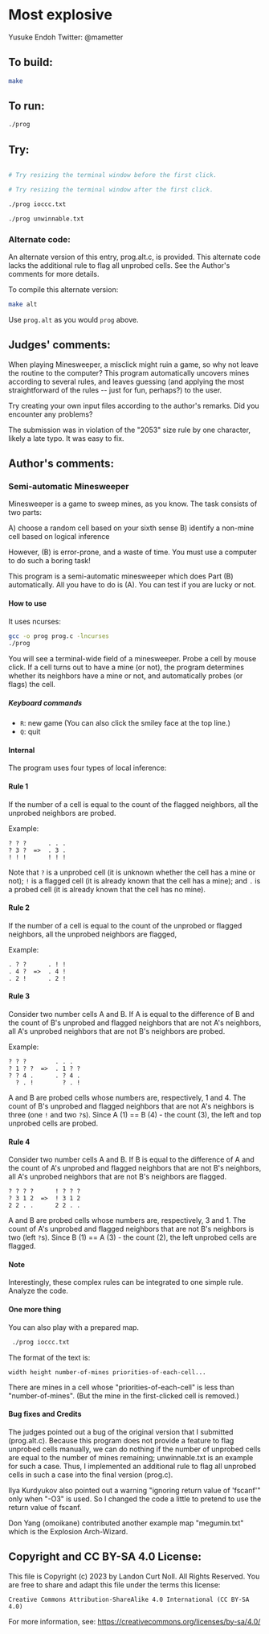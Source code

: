 # Most explosive

Yusuke Endoh
Twitter: @mametter

## To build:

```sh
make
```

## To run:

```sh
./prog
```

## Try:

```sh

# Try resizing the terminal window before the first click.

# Try resizing the terminal window after the first click.

./prog ioccc.txt

./prog unwinnable.txt
```

### Alternate code:

An alternate version of this entry, prog.alt.c, is provided.  This alternate code lacks the additional rule to flag all unprobed cells.  See the Author's comments for more details.

To compile this alternate version:

```sh
make alt
```

Use `prog.alt` as you would `prog` above.

## Judges' comments:

When playing Minesweeper, a misclick might ruin a game, so why not leave the routine to the computer?
This program automatically uncovers mines according to several rules, and leaves guessing (and applying
the most straightforward of the rules -- just for fun, perhaps?) to the user.

Try creating your own input files according to the author's remarks. Did you encounter any problems?

The submission was in violation of the "2053" size rule by one character, likely a late typo. It was easy to fix.

## Author's comments:

### Semi-automatic Minesweeper

Minesweeper is a game to sweep mines, as you know.  The task consists of two parts:

A) choose a random cell based on your sixth sense
B) identify a non-mine cell based on logical inference

However, (B) is error-prone, and a waste of time.  You must use a computer to do such a boring task!

This program is a semi-automatic minesweeper which does Part (B) automatically.
All you have to do is (A).  You can test if you are lucky or not.

#### How to use

It uses ncurses:

```sh
gcc -o prog prog.c -lncurses
./prog
```

You will see a terminal-wide field of a minesweeper.  Probe a cell by mouse click.
If a cell turns out to have a mine (or not), the program determines whether its neighbors have a mine or not, and automatically probes (or flags) the cell.

##### Keyboard commands

* `R`: new game (You can also click the smiley face at the top line.)
* `Q`: quit

#### Internal

The program uses four types of local inference:

#### Rule 1

If the number of a cell is equal to the count of the flagged neighbors, all the unprobed neighbors are probed.

Example:

```
? ? ?      . . .
? 3 ?  =>  . 3 .
! ! !      ! ! !
```

Note that `?` is a unprobed cell (it is unknown whether the cell has a mine or not); `!` is a flagged cell (it is already known that the cell has a mine); and `.` is a probed cell (it is already known that the cell has no mine).

#### Rule 2

If the number of a cell is equal to the count of the unprobed or flagged neighbors, all the unprobed neighbors are flagged,

Example:

```
. ? ?      . ! !
. 4 ?  =>  . 4 !
. 2 !      . 2 !
```

#### Rule 3

Consider two number cells A and B.  If A is equal to the difference of B and the count of B's unprobed and flagged neighbors that are not A's neighbors, all A's unprobed neighbors that are not B's neighbors are probed.

Example:

```
? ? ?        . . .
? 1 ? ?  =>  . 1 ? ?
? ? 4 .      . ? 4 .
  ? . !        ? . !
```

A and B are probed cells whose numbers are, respectively, 1 and 4.  The count of B's unprobed and flagged neighbors that are not A's neighbors is three (one `!` and two `?`s).  Since A (1) == B (4) - the count (3), the left and top unprobed cells are probed.

#### Rule 4

Consider two number cells A and B.  If B is equal to the difference of A and the count of A's unprobed and flagged neighbors that are not B's neighbors, all A's unprobed neighbors that are not B's neighbors are flagged.

```
? ? ? ?      ! ? ? ?
? 3 1 2  =>  ! 3 1 2
2 2 . .      2 2 . .
```

A and B are probed cells whose numbers are, respectively, 3 and 1.  The count of A's unprobed and flagged neighbors that are not B's neighbors is two (left `?`s).  Since B (1) == A (3) - the count (2), the left unprobed cells are flagged.

#### Note

Interestingly, these complex rules can be integrated to one simple rule.  Analyze the code.

#### One more thing

You can also play with a prepared map.

```sh
 ./prog ioccc.txt
 ```

The format of the text is:

```
width height number-of-mines priorities-of-each-cell...
```

There are mines in a cell whose "priorities-of-each-cell" is less than "number-of-mines".
(But the mine in the first-clicked cell is removed.)

#### Bug fixes and Credits

The judges pointed out a bug of the original version that I submitted (prog.alt.c).  Because this program does not provide a feature to flag unprobed cells manually, we can do nothing if the number of unprobed cells are equal to the number of mines remaining; unwinnable.txt is an example for such a case.
Thus, I implemented an additional rule to flag all unprobed cells in such a case into the final version (prog.c).

Ilya Kurdyukov also pointed out a warning "ignoring return value of 'fscanf'" only when "-O3" is used.  So I changed the code a little to pretend to use the return value of fscanf.

Don Yang (omoikane) contributed another example map "megumin.txt" which is the Explosion Arch-Wizard.

## Copyright and CC BY-SA 4.0 License:

This file is Copyright (c) 2023 by Landon Curt Noll.  All Rights Reserved.
You are free to share and adapt this file under the terms this license:

    Creative Commons Attribution-ShareAlike 4.0 International (CC BY-SA 4.0)

For more information, see: https://creativecommons.org/licenses/by-sa/4.0/
